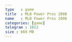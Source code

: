 ```yaml
---
type   : game
title  : MLB Power Pros 2008
name   : MLB Power Pros 2008
categories: [game]
telegram : 1013
size : 660 MB
---
```



